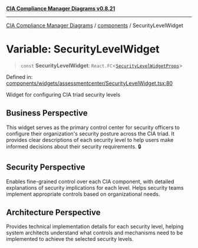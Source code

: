 [**CIA Compliance Manager Diagrams v0.8.21**](../../README.md)

***

[CIA Compliance Manager Diagrams](../../modules.md) / [components](../README.md) / SecurityLevelWidget

# Variable: SecurityLevelWidget

> `const` **SecurityLevelWidget**: `React.FC`\<[`SecurityLevelWidgetProps`](../widgets/assessmentcenter/SecurityLevelWidget/interfaces/SecurityLevelWidgetProps.md)\>

Defined in: [components/widgets/assessmentcenter/SecurityLevelWidget.tsx:80](https://github.com/Hack23/cia-compliance-manager/blob/689e67e40bb6afe811128d672a0d7dd5fcbdaea5/src/components/widgets/assessmentcenter/SecurityLevelWidget.tsx#L80)

Widget for configuring CIA triad security levels

## Business Perspective

This widget serves as the primary control center for security officers to
configure their organization's security posture across the CIA triad. It
provides clear descriptions of each security level to help users make
informed decisions about their security requirements. 🔒

## Security Perspective

Enables fine-grained control over each CIA component, with detailed
explanations of security implications for each level. Helps security
teams implement appropriate controls based on organizational needs.

## Architecture Perspective

Provides technical implementation details for each security level,
helping system architects understand what controls and mechanisms
need to be implemented to achieve the selected security levels.
